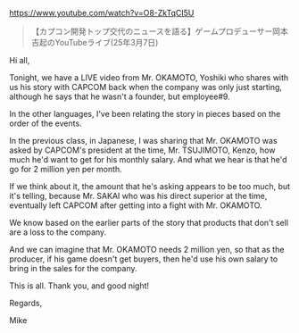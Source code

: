 https://www.youtube.com/watch?v=O8-ZkTqCI5U

> 【カプコン開発トップ交代のニュースを語る】ゲームプロデューサー岡本吉起のYouTubeライブ(25年3月7日) 

Hi all,

Tonight, we have a LIVE video from Mr. OKAMOTO, Yoshiki who shares with us his story with CAPCOM back when the company was only just starting, although he says that he wasn't a founder, but employee#9.

In the other languages, I've been relating the story in pieces based on the order of the events.

In the previous class, in Japanese, I was sharing that Mr. OKAMOTO was asked by CAPCOM's president at the time, Mr. TSUJIMOTO, Kenzo, how much he'd want to get for his monthly salary. And what we hear is that he'd go for 2 million yen per month. 

If we think about it, the amount that he's asking appears to be too much, but it's telling, because Mr. SAKAI who was his direct superior at the time, eventually left CAPCOM after getting into a fight with Mr. OKAMOTO.

We know based on the earlier parts of the story that products that don't sell are a loss to the company.

And we can imagine that Mr. OKAMOTO needs 2 million yen, so that as the producer, if his game doesn't get buyers, then he'd use his own salary to bring in the sales for the company.

This is all. Thank you, and good night!

Regards,

Mike
